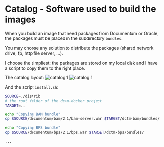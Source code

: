 Catalog - Software used to build the images
===========

When you build an image that need packages from Documentum or Oracle, the packages must be placed in the subdirectory `bundles`.

You may choose any solution to distribute the packages (shared network drive, fp, http file server, ...).

I choose the simpliest: the packages are stored on my local disk and I have a script to copy them to the right place.

The catalog layout:
![catalog 1](https://raw.githubusercontent.com/jppop/dctm-docker/master/image/catalog-part1.png)
![catalog 1](https://raw.githubusercontent.com/jppop/dctm-docker/master/image/catalog-part2.png)

And the script `install.sh`:
```bash
SOURCE=./distrib
# the root folder of the dctm-docker project
TARGET=..

echo "Copying BAM bundle"
cp $SOURCE/documentum/bam/2.1/bam-server.war $TARGET/dctm-bam/bundles/

echo "Copying BPS bundle"
cp $SOURCE/documentum/bps/2.1/bps.war $TARGET/dctm-bps/bundles/

...
```
